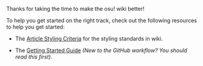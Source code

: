 Thanks for taking the time to make the osu! wiki better!

To help you get started on the right track, check out the following resources to help you get started:

- The [Article Styling Criteria](https://osu.ppy.sh/help/wiki/Article_Styling_Criteria) for the styling standards in wiki.

- The [Getting Started Guide](https://osu.ppy.sh/help/wiki/osu!wiki_contribution_guide) _(New to the GitHub workflow? You should read this first)_.


